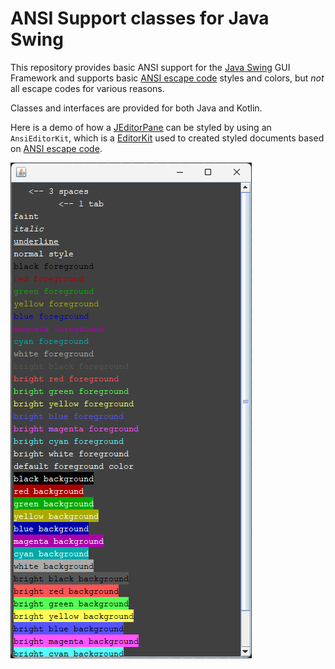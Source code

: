 # ANSI Support classes for Java Swing

This repository provides basic ANSI support for the [Java Swing] GUI Framework and supports basic [ANSI escape code]
styles and colors, but _not_ all escape codes for various reasons.

Classes and interfaces are provided for both Java and Kotlin.

Here is a demo of how a [JEditorPane] can be styled by using an `AnsiEditorKit`, which is a [EditorKit] used to created
styled documents based on [ANSI escape code].

![Screen shot of the AnsiDemoFrame](/gfx/AnsiDemoFrame.png)

[Java Swing]: https://docs.oracle.com/javase/tutorial/uiswing/ "Oracle docs: The Swing Tutorial"

[ANSI escape code]: https://en.wikipedia.org/wiki/ANSI_escape_code "WikiPedia: ANSI escape code"

[JEditorPane]: https://docs.oracle.com/en/java/javase/21/docs/api/java.desktop/javax/swing/JEditorPane.html "Oracle docs: JEditorPane"

[EditorKit]: https://docs.oracle.com/en/java/javase/21/docs/api/java.desktop/javax/swing/text/EditorKit.html "Oracle docs: EditorKit documentation"
